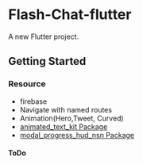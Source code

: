 # Flash-Chat-flutter

A new Flutter project.

## Getting Started
### Resource
- firebase
- Navigate with named routes
- Animation(Hero,Tweet, Curved)
- [animated_text_kit Package](https://pub.dev/packages/animated_text_kit)
- [modal_progress_hud_nsn Package](https://pub.dev/packages/modal_progress_hud_nsn)
#### ToDo